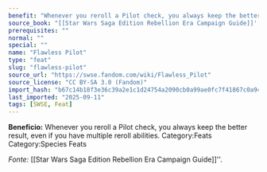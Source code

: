 ```yaml
---
benefit: "Whenever you reroll a Pilot check, you always keep the better result, even if you have multiple reroll abilities. Category:Feats Category:Species Feats"
source_book: "[[Star Wars Saga Edition Rebellion Era Campaign Guide]]''"
prerequisites: ""
normal: ""
special: ""
name: "Flawless Pilot"
type: "feat"
slug: "flawless-pilot"
source_url: "https://swse.fandom.com/wiki/Flawless_Pilot"
source_license: "CC BY-SA 3.0 (Fandom)"
import_hash: "b67c14b18f3e36c39a2e1c1d24754a2090cb0a99ae0fc7f41867c0a94ed4dcdd"
last_imported: "2025-09-11"
tags: [SWSE, Feat]
---
```

**Beneficio:** Whenever you reroll a Pilot check, you always keep the better result, even if you have multiple reroll abilities. Category:Feats Category:Species Feats

*Fonte:* [[Star Wars Saga Edition Rebellion Era Campaign Guide]]''.